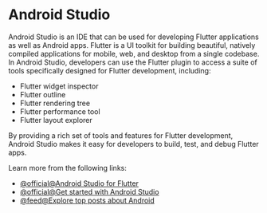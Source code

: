 # Android Studio

Android Studio is an IDE that can be used for developing Flutter applications as well as Android apps. Flutter is a UI toolkit for building beautiful, natively compiled applications for mobile, web, and desktop from a single codebase. In Android Studio, developers can use the Flutter plugin to access a suite of tools specifically designed for Flutter development, including:

- Flutter widget inspector
- Flutter outline
- Flutter rendering tree
- Flutter performance tool
- Flutter layout explorer

By providing a rich set of tools and features for Flutter development, Android Studio makes it easy for developers to build, test, and debug Flutter apps.

Learn more from the following links:

- [@official@Android Studio for Flutter](https://docs.flutter.dev/development/tools/android-studio)
- [@official@Get started with Android Studio](https://dart.dev/tools/jetbrains-plugin)
- [@feed@Explore top posts about Android](https://app.daily.dev/tags/android?ref=roadmapsh)
